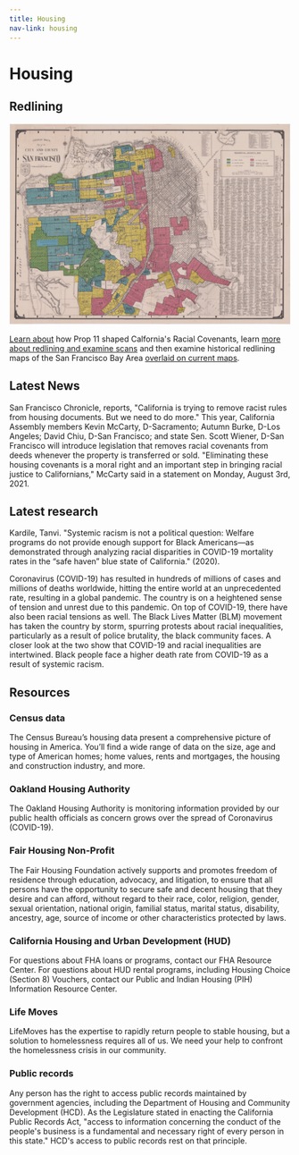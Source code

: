 ```yaml
---
title: Housing
nav-link: housing
---
```

<div class="row p-3">
    <div class="col-8">
        <div class="row">
            <div class="col">
                <h1>Housing</h1>
                <div class="row">
                    <div class="col">
                        <h2>Redlining</h2>
                        <img alt="housing" src="images/san-fran-redlining-small.jpeg" class="img-fluid">
                        <p><a href="https://www.kcet.org/shows/city-rising/how-prop-14-shaped-californias-racial-covenants">Learn about</a> how Prop 11 shaped Calfornia's Racial Covenants, learn <a href="https://dsl.richmond.edu/panorama/redlining/?text=intro#loc=5/39.1/-94.58&text=intro">more about redlining and examine scans</a> and then examine historical redlining maps of the San Francisco Bay Area <a href="https://joshbegley.com/redlining/bayarea">overlaid on current maps</a>.</p>
                    </div>
                    <div class="col">
                        <h2>Latest News</h2>
                        <p>San Francisco Chronicle, reports, "California is trying to remove racist rules from housing documents. But we need to do more." This year, California Assembly members Kevin McCarty, D-Sacramento; Autumn Burke, D-Los Angeles; David Chiu, D-San Francisco; and state Sen. Scott Wiener, D-San Francisco will introduce legislation that removes racial covenants from deeds whenever the property is transferred or sold. "Eliminating these housing covenants is a moral right and an important step in bringing racial justice to Californians," McCarty said in a statement on Monday, August 3rd, 2021.</p>
                    </div>
                </div>
                <h2>Latest research</h2>
                <div class="row">
                    <div class="col">
                        <p class="quote">Kardile, Tanvi. "Systemic racism is not a political question: Welfare programs do not provide enough support for Black Americans—as demonstrated through analyzing racial disparities in COVID-19 mortality rates in the “safe haven” blue state of California." (2020).</p>
                    </div>
                     <div class="col">
                        <p>Coronavirus (COVID-19) has resulted in hundreds of millions of cases and millions of deaths worldwide, hitting the entire world at an unprecedented rate, resulting in a global pandemic. The country is on a heightened sense of tension and unrest due to this pandemic. On top of COVID-19, there have also been racial tensions as well. The Black Lives Matter (BLM) movement has taken the country by storm, spurring protests about racial inequalities, particularly as a result of police brutality, the black community faces. A closer look at the two show that COVID-19 and racial inequalities are intertwined. Black people face a higher death rate from COVID-19 as a result of systemic racism.</p>
                    </div>
                </div>
            </div>
        </div>
    </div>
    <div class="col-4">
        <h2>Resources</h2>
        <h3>Census data</h3>
        <p>The Census Bureau’s housing data present a comprehensive picture of housing in America. You’ll find a wide range of data on the size, age and type of American homes; home values, rents and mortgages, the housing and construction industry, and more.</p>
        <h3>Oakland Housing Authority</h3>
        <p>The Oakland Housing Authority is monitoring information provided by our public health officials as concern grows over the spread of Coronavirus (COVID-19).</p>
        <h3>Fair Housing Non-Profit</h3>
        <p>The Fair Housing Foundation actively supports and promotes freedom of residence through education, advocacy, and litigation, to ensure that all persons have the opportunity to secure safe and decent housing that they desire and can afford, without regard to their race, color, religion, gender, sexual orientation, national origin, familial status, marital status, disability, ancestry, age, source of income or other characteristics protected by laws.</p>
        <h3>California Housing and Urban Development (HUD)</h3>
        <p>For questions about FHA loans or programs, contact our FHA Resource Center. For questions about HUD rental programs, including Housing Choice (Section 8) Vouchers, contact our Public and Indian Housing (PIH) Information Resource Center.</p>
        <h3>Life Moves</h3>
        <p>LifeMoves has the expertise to rapidly return people to stable housing, but a solution to homelessness requires all of us. We need your help to confront the homelessness crisis in our community.</p>
        <h3>Public records</h3>
        <p>Any person has the right to access public records maintained by government agencies, including the Department of Housing and Community Development (HCD). As the Legislature stated in enacting the California Public Records Act, "access to information concerning the conduct of the people's business is a fundamental and necessary right of every person in this state." HCD's access to public records rest on that principle.</p>
    </div>
</div>
